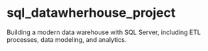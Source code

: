 # sql_datawherhouse_project
Building a modern data warehouse with SQL Server, including ETL processes, data modeling, and analytics.
